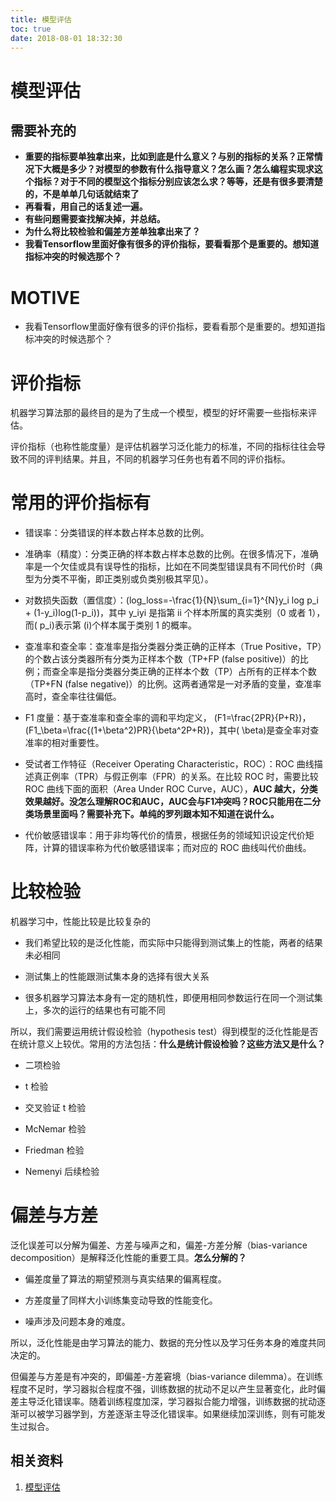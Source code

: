 ```yaml
---
title: 模型评估
toc: true
date: 2018-08-01 18:32:30
---
```

# 模型评估

## 需要补充的

* **重要的指标要单独拿出来，比如到底是什么意义？与别的指标的关系？正常情况下大概是多少？对模型的参数有什么指导意义？怎么画？怎么编程实现求这个指标？对于不同的模型这个指标分别应该怎么求？等等，还是有很多要清楚的，不是单单几句话就结束了**
* **再看看，用自己的话复述一遍。**
* **有些问题需要查找解决掉，并总结。**
* **为什么将比较检验和偏差方差单独拿出来了？**
* **我看Tensorflow里面好像有很多的评价指标，要看看那个是重要的。想知道指标冲突的时候选那个？**



# MOTIVE

* 我看Tensorflow里面好像有很多的评价指标，要看看那个是重要的。想知道指标冲突的时候选那个？







# 评价指标


机器学习算法那的最终目的是为了生成一个模型，模型的好坏需要一些指标来评估。

评价指标（也称性能度量）是评估机器学习泛化能力的标准，不同的指标往往会导致不同的评判结果。并且，不同的机器学习任务也有着不同的评价指标。




# 常用的评价指标有






  * 错误率：分类错误的样本数占样本总数的比例。


  * 准确率（精度）：分类正确的样本数占样本总数的比例。在很多情况下，准确率是一个欠佳或具有误导性的指标，比如在不同类型错误具有不同代价时（典型为分类不平衡，即正类别或负类别极其罕见）。


  * 对数损失函数（置信度）：\(log\_loss=-\frac{1}{N}\sum_{i=1}^{N}y_i log p_i + (1-y_i)log(1-p_i)\)，其中 y_iy​i​​ 是指第 ii 个样本所属的真实类别（0 或者 1），而\( p_i\)表示第 \(i\)个样本属于类别 1 的概率。


  * 查准率和查全率：查准率是指分类器分类正确的正样本（True Positive，TP）的个数占该分类器所有分类为正样本个数（TP+FP (false positive)）的比例；而查全率是指分类器分类正确的正样本个数（TP）占所有的正样本个数（TP+FN (false negative)）的比例。这两者通常是一对矛盾的变量，查准率高时，查全率往往偏低。


  * F1 度量：基于查准率和查全率的调和平均定义， \(F1=\frac{2PR}{P+R}\)，\(F1_\beta=\frac{(1+\beta^2)PR}{\beta^2P+R}\)，其中\( \beta\)是查全率对查准率的相对重要性。


  * 受试者工作特征（Receiver Operating Characteristic，ROC）：ROC 曲线描述真正例率（TPR）与假正例率（FPR）的关系。在比较 ROC 时，需要比较 ROC 曲线下面的面积（Area Under ROC Curve，AUC），**AUC 越大，分类效果越好。没怎么理解ROC和AUC，AUC会与F1冲突吗？ROC只能用在二分类场景里面吗？需要补充下。单纯的罗列跟本知不知道在说什么。**


  * 代价敏感错误率：用于非均等代价的情景，根据任务的领域知识设定代价矩阵，计算的错误率称为代价敏感错误率；而对应的 ROC 曲线叫代价曲线。





# 比较检验


机器学习中，性能比较是比较复杂的




  * 我们希望比较的是泛化性能，而实际中只能得到测试集上的性能，两者的结果未必相同


  * 测试集上的性能跟测试集本身的选择有很大关系


  * 很多机器学习算法本身有一定的随机性，即便用相同参数运行在同一个测试集上，多次的运行的结果也有可能不同


所以，我们需要运用统计假设检验（hypothesis test）得到模型的泛化性能是否在统计意义上较优。常用的方法包括：**什么是统计假设检验？这些方法又是什么？**




  * 二项检验


  * t 检验


  * 交叉验证 t 检验


  * McNemar 检验


  * Friedman 检验


  * Nemenyi 后续检验





# 偏差与方差


泛化误差可以分解为偏差、方差与噪声之和，偏差-方差分解（bias-variance decomposition）是解释泛化性能的重要工具。**怎么分解的？**




  * 偏差度量了算法的期望预测与真实结果的偏离程度。


  * 方差度量了同样大小训练集变动导致的性能变化。


  * 噪声涉及问题本身的难度。


所以，泛化性能是由学习算法的能力、数据的充分性以及学习任务本身的难度共同决定的。

但偏差与方差是有冲突的，即偏差-方差窘境（bias-variance dilemma）。在训练程度不足时，学习器拟合程度不强，训练数据的扰动不足以产生显著变化，此时偏差主导泛化错误率。随着训练程度加深，学习器拟合能力增强，训练数据的扰动逐渐可以被学习器学到，方差逐渐主导泛化错误率。如果继续加深训练，则有可能发生过拟合。







## 相关资料

1. [模型评估](https://feisky.xyz/machine-learning/basic/evaluation.html)
